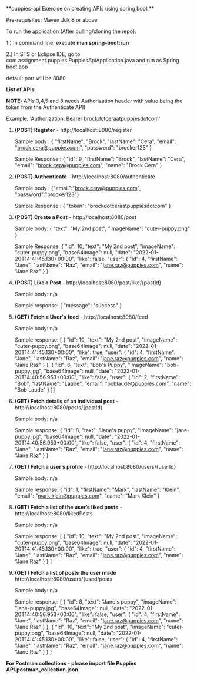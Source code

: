 **puppies-api Exercise on creating APIs using spring boot
**

Pre-requisites:
Maven 
Jdk 8 or above



To run the application (After pulling/cloning the repo):

1.) In command line, execute **mvn spring-boot:run**

2.) In STS or Eclipse IDE, go to com.assignment.puppies.PuppiesApiApplication.java and run as Spring boot app

default port will be 8080


**List of APIs**

**NOTE:** APIs 3,4,5 and 8 needs Authorization header with value being the token from the Authenticate API) 

Example: 'Authorization: Bearer brockdotceraatpuppiesdotcom'


1. **(POST) Register** - http://localhost:8080/register

   Sample body : {
  "firstName": "Brock",
  "lastName": "Cera",
  "email": "brock.cera@puppies.com",
  "password": "brocker123"
  }

   Sample Response : {
    "id": 9,
    "firstName": "Brock",
    "lastName": "Cera",
    "email": "brock.cera@puppies.com",
    "name": "Brock Cera"
}


2. **(POST) Authenticate**  - http://localhost:8080/authenticate

   Sample body : {"email":"brock.cera@puppies.com", "password":"brocker123"}

   Sample Response : { "token": "brockdotceraatpuppiesdotcom" }


3. **(POST) Create a Post** - http://localhost:8080/post

   Sample body: {
  "text": "My 2nd post",
  "imageName": "cuter-puppy.png"
}

   Sample Response: {
    "id": 10,
    "text": "My 2nd post",
    "imageName": "cuter-puppy.png",
    "base64Image": null,
    "date": "2022-01-20T14:41:45.130+00:00",
    "like": false,
    "user": {
        "id": 4,
        "firstName": "Jane",
        "lastName": "Raz",
        "email": "jane.raz@puppies.com",
        "name": "Jane Raz"
    }
}


4. **(POST) Like a Post** - http://localhost:8080/post/like/{postId}

    Sample body: n/a

    Sample response: {
    "message": "success"
}


5. **(GET) Fetch a User's feed** - http://localhost:8080/feed

    Sample body: n/a

    Sample response: [
    {
        "id": 10,
        "text": "My 2nd post",
        "imageName": "cuter-puppy.png",
        "base64Image": null,
        "date": "2022-01-20T14:41:45.130+00:00",
        "like": true,
        "user": {
            "id": 4,
            "firstName": "Jane",
            "lastName": "Raz",
            "email": "jane.raz@puppies.com",
            "name": "Jane Raz"
        }
    },
    {
        "id": 6,
        "text": "Bob's Puppy",
        "imageName": "bob-puppy.jpg",
        "base64Image": null,
        "date": "2022-01-20T14:40:56.953+00:00",
        "like": false,
        "user": {
            "id": 2,
            "firstName": "Bob",
            "lastName": "Laude",
            "email": "boblaude@puppies.com",
            "name": "Bob Laude"
        }
    }]


6. **(GET) Fetch details of an individual post** - http://localhost:8080/posts/{postId}

    Sample body: n/a
    
    Sample response: {
    "id": 8,
    "text": "Jane's puppy",
    "imageName": "jane-puppy.jpg",
    "base64Image": null,
    "date": "2022-01-20T14:40:56.953+00:00",
    "like": false,
    "user": {
        "id": 4,
        "firstName": "Jane",
        "lastName": "Raz",
        "email": "jane.raz@puppies.com",
        "name": "Jane Raz"
    }
}


7.  **(GET) Fetch a user’s profile** - http://localhost:8080/users/{userId}

    Sample body: n/a

    Sample response: {
    "id": 1,
    "firstName": "Mark",
    "lastName": "Klein",
    "email": "mark.klein@puppies.com",
    "name": "Mark Klein"
}


8.  **(GET) Fetch a list of the user’s liked posts** - http://localhost:8080/likedPosts

    Sample body: n/a

    Sample response: [
    {
        "id": 10,
        "text": "My 2nd post",
        "imageName": "cuter-puppy.png",
        "base64Image": null,
        "date": "2022-01-20T14:41:45.130+00:00",
        "like": true,
        "user": {
            "id": 4,
            "firstName": "Jane",
            "lastName": "Raz",
            "email": "jane.raz@puppies.com",
            "name": "Jane Raz"
        }
    }
]


9.  **(GET) Fetch a list of posts the user made** http://localhost:8080/users/{used/posts

    Sample body: n/a

    Sample response: [
    {
        "id": 8,
        "text": "Jane's puppy",
        "imageName": "jane-puppy.jpg",
        "base64Image": null,
        "date": "2022-01-20T14:40:56.953+00:00",
        "like": false,
        "user": {
            "id": 4,
            "firstName": "Jane",
            "lastName": "Raz",
            "email": "jane.raz@puppies.com",
            "name": "Jane Raz"
        }
    },
    {
        "id": 10,
        "text": "My 2nd post",
        "imageName": "cuter-puppy.png",
        "base64Image": null,
        "date": "2022-01-20T14:41:45.130+00:00",
        "like": false,
        "user": {
            "id": 4,
            "firstName": "Jane",
            "lastName": "Raz",
            "email": "jane.raz@puppies.com",
            "name": "Jane Raz"
        }
    }
]



**For Postman collections - please import file Puppies API.postman_collection.json**




    


